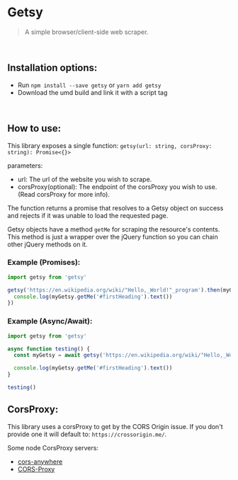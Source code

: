 # Getsy
> A simple browser/client-side web scraper.

<br />

## Installation options:
+ Run `npm install --save getsy` or `yarn add getsy`
+ Download the umd build and link it with a script tag

<br />

## How to use:
This library exposes a single function:
`getsy(url: string, corsProxy: string): Promise<{}>`

parameters:
+ url: The url of the website you wish to scrape.
+ corsProxy(optional): The endpoint of the corsProxy you wish to use. (Read corsProxy for more info).

The function returns a promise that resolves to a Getsy object on success and rejects if it was unable to load the requested page.

Getsy objects have a method `getMe` for scraping the resource's contents. This method is just a wrapper over the jQuery function so you can chain other jQuery methods on it.

### Example (Promises):

```js
import getsy from 'getsy'

getsy('https://en.wikipedia.org/wiki/"Hello,_World!"_program').then(myGetsy => {
  console.log(myGetsy.getMe('#firstHeading').text())
})
```

### Example (Async/Await):

```js
import getsy from 'getsy'

async function testing() {
  const myGetsy = await getsy('https://en.wikipedia.org/wiki/"Hello,_World!"_program')

  console.log(myGetsy.getMe('#firstHeading').text())
}

testing()
```

## CorsProxy:
This library uses a corsProxy to get by the CORS Origin issue.
If you don't provide one it will default to: `https://crossorigin.me/`.

Some node CorsProxy servers:
+ [cors-anywhere](https://github.com/Rob--W/cors-anywhere)
+ [CORS-Proxy](https://github.com/gr2m/CORS-Proxy)
